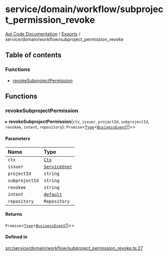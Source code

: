 # service/domain/workflow/subproject\_permission\_revoke
 
[Api Code Documentation](../README.md) / [Exports](../modules.md) / service/domain/workflow/subproject\_permission\_revoke

## Table of contents

### Functions

- [revokeSubprojectPermission](service_domain_workflow_subproject_permission_revoke.md#revokesubprojectpermission)

## Functions

### revokeSubprojectPermission

▸ **revokeSubprojectPermission**(`ctx`, `issuer`, `projectId`, `subprojectId`, `revokee`, `intent`, `repository`): `Promise`\<[`Type`](result.md#type)\<[`BusinessEvent`](service_domain_business_event.md#businessevent)[]\>\>

#### Parameters

| Name | Type |
| :------ | :------ |
| `ctx` | [`Ctx`](../interfaces/lib_ctx.Ctx.md) |
| `issuer` | [`ServiceUser`](../interfaces/service_domain_organization_service_user.ServiceUser.md) |
| `projectId` | `string` |
| `subprojectId` | `string` |
| `revokee` | `string` |
| `intent` | [`default`](authz_intents.md#default) |
| `repository` | `Repository` |

#### Returns

`Promise`\<[`Type`](result.md#type)\<[`BusinessEvent`](service_domain_business_event.md#businessevent)[]\>\>

#### Defined in

[src/service/domain/workflow/subproject_permission_revoke.ts:27](https://github.com/openkfw/TruBudget/blob/26ade46/api/src/service/domain/workflow/subproject_permission_revoke.ts#L27)
